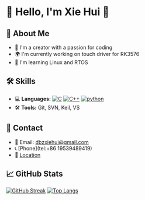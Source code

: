 # 👋 Hello, I'm Xie Hui 🌟

## 🚀 About Me
- 🌟 I'm a creator with a passion for coding
- 🌍 I'm currently working on touch driver for RK3576
- 🌱 I'm learning Linux and RTOS

## 🛠️ Skills

- 💻 **Languages:** <a href="https://github.com/XH1025?tab=repositories&language=c" target="_blank"><img alt="C" src="https://img.shields.io/badge/-C-00599C%3F"></a> <a href="https://github.com/XH1025?tab=repositories&language=c%2B%2B" target="_blank"><img alt="C++" src="https://img.shields.io/badge/-C%2B%2B-00599C?style=flat-square&logo=C%2B%2B&logoColor=white"></a> <a href="https://github.com/XH1025?tab=repositories&language=python" target="_blank"><img alt="python" src="https://img.shields.io/badge/-python-3776AB?style=flat-square&logo=Python&logoColor=white"></a>
- 🛠 **Tools:** Git, SVN, Keil, VS

<!--## 📚 Projects
- 🌐 [Project 1](https://github.com/yourusername/project1) - A brief description of Project 1.
- 📊 [Project 2](https://github.com/yourusername/project2) - A brief description of Project 2.-->

## 💬 Contact
- 💌 Email: dbzxiehui@gmail.com
- 📞 [Phone](tel:+86 19539489419)
- 📍 [Location](https://www.google.com/maps/place/ShenZhen,+China)


## 📈 GitHub Stats
[![GitHub Streak](https://github-readme-streak-stats.herokuapp.com?user=XH1025&theme=dark)](https://git.io/streak-stats)
[![Top Langs](https://github-readme-stats.vercel.app/api/top-langs/?username=XH1025&theme=dark)](https://github.com/anuraghazra/github-readme-stats)

<!--## 📅 Recent Activity
<!--RECENTLY-->
